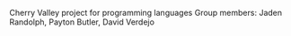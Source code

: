 Cherry Valley project for programming languages
Group members: Jaden Randolph, Payton Butler, David Verdejo
